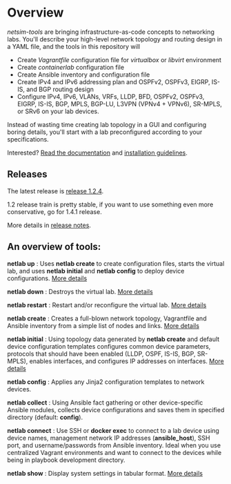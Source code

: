 # Overview

*netsim-tools* are bringing infrastructure-as-code concepts to networking labs. You'll describe your high-level network topology and routing design in a YAML file, and the tools in this repository will

* Create *Vagrantfile* configuration file for *virtualbox* or *libvirt* environment
* Create *containerlab* configuration file
* Create Ansible inventory and configuration file
* Create IPv4 and IPv6 addressing plan and OSPFv2, OSPFv3, EIGRP, IS-IS, and BGP routing design
* Configure IPv4, IPv6, VLANs, VRFs, LLDP, BFD, OSPFv2, OSPFv3, EIGRP, IS-IS, BGP, MPLS, BGP-LU, L3VPN (VPNv4 + VPNv6), SR-MPLS, or SRv6 on your lab devices.

Instead of wasting time creating lab topology in a GUI and configuring boring details, you'll start with a lab preconfigured according to your specifications.

Interested? [Read the documentation](https://netsim-tools.readthedocs.io/) and [installation guidelines](https://netsim-tools.readthedocs.io/en/latest/install.html).

## Releases

The latest release is [release 1.2.4](https://github.com/ipspace/netsim-tools/releases/tag/release_1.2.4).

1.2 release train is pretty stable, if you want to use something even more conservative, go for 1.4.1 release.

More details in [release notes](https://netsim-tools.readthedocs.io/en/latest/release.html).

## An overview of tools:

**netlab up**
: Uses **netlab create** to create configuration files, starts the virtual lab, and uses **netlab initial** and **netlab config** to deploy device configurations. [More details](https://netsim-tools.readthedocs.io/en/latest/netlab/up.html) 

**netlab down**
: Destroys the virtual lab. [More details](https://netsim-tools.readthedocs.io/en/latest/netlab/down.html) 

**netlab restart**
: Restart and/or reconfigure the virtual lab. [More details](https://netsim-tools.readthedocs.io/en/latest/netlab/restart.html) 

**netlab create**
: Creates a full-blown network topology, Vagrantfile and Ansible inventory from a simple list of nodes and links. [More details](https://netsim-tools.readthedocs.io/en/latest/netlab/create.html)

**netlab initial**
: Using topology data generated by **netlab create** and default device configuration templates configures common device parameters, protocols that should have been enabled (LLDP, OSPF, IS-IS, BGP, SR-MPLS), enables interfaces, and configures IP addresses on interfaces. [More details](https://netsim-tools.readthedocs.io/en/latest/netlab/initial.html)

**netlab config**
: Applies any Jinja2 configuration templates to network devices.

**netlab collect**
: Using Ansible fact gathering or other device-specific Ansible modules, collects device configurations and saves them in specified directory (default: **config**).

**netlab connect**
: Use SSH or **docker exec** to connect to a lab device using device names, management network IP addresses (**ansible_host**), SSH port, and username/passwords from Ansible inventory. Ideal when you use centralized Vagrant environments and want to connect to the devices while being in playbook development directory.

**netlab show**
: Display system settings in tabular format. [More details](https://netsim-tools.readthedocs.io/en/latest/netlab/show.html)
